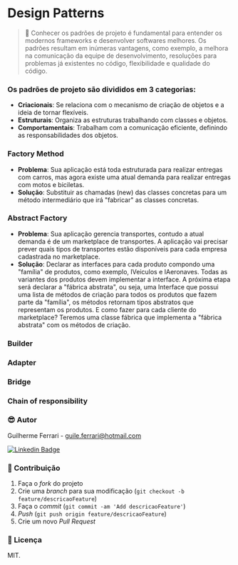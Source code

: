 # Design Patterns

> 🚀 Conhecer os padrões de projeto é fundamental para entender os modernos frameworks e desenvolver softwares melhores. Os padrões resultam em inúmeras vantagens, como exemplo, a melhora na comunicação da equipe de desenvolvimento, resoluções para problemas já existentes no código, flexibilidade e qualidade do código.

### Os padrões de projeto são divididos em 3 categorias:
- **Criacionais**: Se relaciona com o mecanismo de criação de objetos e a ideia de tornar flexíveis.
- **Estruturais**: Organiza as estruturas trabalhando com classes e objetos.
- **Comportamentais**: Trabalham com a comunicação eficiente, definindo as responsabilidades dos objetos.

### Factory Method
- **Problema**: Sua aplicação está toda estruturada para realizar entregas com carros, mas agora existe uma atual demanda para realizar entregas com motos e biciletas.
- **Solução**: Substituir as chamadas (new) das classes concretas para um método intermediário que irá "fabricar" as classes concretas.

### Abstract Factory
- **Problema**: Sua aplicação gerencia transportes, contudo a atual demanda é de um marketplace de transportes. A aplicação vai precisar prever quais tipos de transportes estão disponíveis para cada empresa cadastrada no marketplace.
- **Solução**: Declarar as interfaces para cada produto compondo uma "família" de produtos, como exemplo, IVeiculos e IAeronaves. Todas as variantes dos produtos devem implementar a interface. A próxima etapa será declarar a "fábrica abstrata", ou seja, uma Interface que possui uma lista de métodos de criação para todos os produtos que fazem parte da "família", os métodos retornam tipos abstratos que representam os produtos. E como fazer para cada cliente do marketplace? Teremos uma classe fábrica que implementa a "fábrica abstrata" com os métodos de criação.

### Builder

### Adapter

### Bridge

### Chain of responsibility

### 😎 Autor

Guilherme Ferrari - guile.ferrari@hotmail.com

[![Linkedin Badge](https://img.shields.io/badge/-Guilherme-blue?style=flat-square&logo=Linkedin&logoColor=white&link=https://www.linkedin.com/in/guilherme-antonio-ferrari/)](https://www.linkedin.com/in/guilherme-antonio-ferrari/)

### 🎯 Contribuição

1. Faça o _fork_ do projeto
2. Crie uma _branch_ para sua modificação (`git checkout -b feature/descricaoFeature`)
3. Faça o _commit_ (`git commit -am 'Add descricaoFeature'`)
4. _Push_ (`git push origin feature/descricaoFeature`)
5. Crie um novo _Pull Request_

### 📝 Licença

MIT.